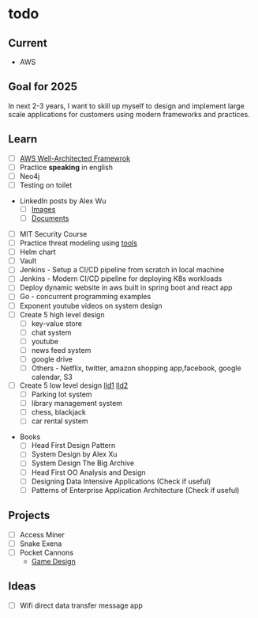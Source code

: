 # todo

## Current
- AWS

## Goal for 2025
In next 2-3 years, I want to skill up myself to design and implement large scale applications for customers using modern frameworks and practices.

## Learn
- [ ] [AWS Well-Architected Framewrok](https://docs.aws.amazon.com/wellarchitected/latest/framework/welcome.html)
- [ ] Practice **speaking** in english
- [ ] Neo4j
- [ ] Testing on toilet
- LinkedIn posts by Alex Wu
  - [ ] [Images](https://www.linkedin.com/in/alexxubyte/recent-activity/images/)
  - [ ] [Documents](https://www.linkedin.com/in/alexxubyte/recent-activity/documents/)
- [ ] MIT Security Course
- [ ] Practice threat modeling using [tools](https://online.visual-paradigm.com/diagrams/features/threat-modeling-tool/)
- [ ] Helm chart
- [ ] Vault
- [ ] Jenkins - Setup a CI/CD pipeline from scratch in local machine
- [ ] Jenkins - Modern CI/CD pipeline for deploying K8s workloads
- [ ] Deploy dynamic website in aws built in spring boot and react app
- [ ] Go - concurrent programming examples
- [ ] Exponent youtube videos on system design
- [ ] Create 5 high level design
  - [ ] key-value store
  - [ ] chat system
  - [ ] youtube
  - [ ] news feed system
  - [ ] google drive
  - [ ] Others - Netflix, twitter, amazon shopping app,facebook, google calendar, S3
- [ ] Create 5 low level design [lld1](https://github.com/prasadgujar/low-level-design-primer) [lld2](https://github.com/tssovi/grokking-the-object-oriented-design-interview)
  - [ ] Parking lot system
  - [ ] library management system
  - [ ] chess, blackjack
  - [ ] car rental system
- Books
  - [ ] Head First Design Pattern
  - [ ] System Design by Alex Xu
  - [ ] System Design The Big Archive
  - [ ] Head First OO Analysis and Design
  - [ ] Designing Data Intensive Applications (Check if useful)
  - [ ] Patterns of Enterprise Application Architecture (Check if useful)

## Projects
- [ ] Access Miner
- [ ] Snake Exena
- [ ] Pocket Cannons
  - [Game Design](https://docs.google.com/document/d/19E7D5ehD7H2gMnAsWDlhHeKCa2GF0cEnpj66-2CyTQA/edit)

## Ideas
- [ ] Wifi direct data transfer message app


